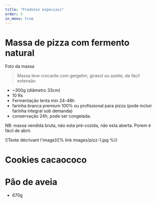 ```yaml
---
title: "Produtos especiais"
order: 3
in_menu: true
---
```

Massa de pizza com fermento natural
===

Foto da massa

> Massa leve crocante com gergelim, girasol ou azeite, de fácil extensão
- ~300g (diâmetro 33cm) 
- 10 Rs
- Fermentação lenta min 24-48h
- farinha branca premium 100% ou profissional para pizza (pode incluir farinha integral sob demanda)
- conservação 24h, pode ser congelada. 

NB: massa vendida bruta, não esta pré-cozida, não esta aberta. Porem é fácil de abrir.

![Texte décrivant l'image]({% link images/pizz-1.jpg %}) 

Cookies cacaococo
===

Pão de aveia
=== 

- 670g 